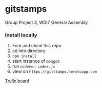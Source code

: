 # gitstamps
Group Project 3, WDI7 General Assembly

### Install locally
1. Fork and clone this repo
2. cd into directory
3. `npm install`
4. start instance of `mongod`
5. run `nodemon index.js`
6. view on `https://gitstamps.herokuapp.com`

[Trello board](https://trello.com/b/HpXn3C3N/gitstamps)
